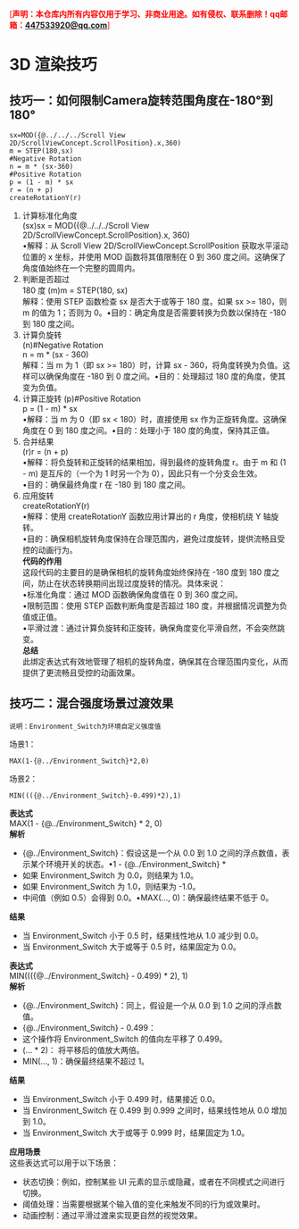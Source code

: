<!--
 * ......................................&&.........................
 * ....................................&&&..........................
 * .................................&&&&............................
 * ...............................&&&&..............................
 * .............................&&&&&&..............................
 * ...........................&&&&&&....&&&..&&&&&&&&&&&&&&&........
 * ..................&&&&&&&&&&&&&&&&&&&&&&&&&&&&&&&&&..............
 * ................&...&&&&&&&&&&&&&&&&&&&&&&&&&&&&.................
 * .......................&&&&&&&&&&&&&&&&&&&&&&&&&&&&&&&&&.........
 * ...................&&&&&&&&&&&&&&&&&&&&&&&&&&&&&&&...............
 * ..................&&&   &&&&&&&&&&&&&&&&&&&&&&&&&&&&&............
 * ...............&&&&&@  &&&&&&&&&&..&&&&&&&&&&&&&&&&&&&...........
 * ..............&&&&&&&&&&&&&&&.&&....&&&&&&&&&&&&&..&&&&&.........
 * ..........&&&&&&&&&&&&&&&&&&...&.....&&&&&&&&&&&&&...&&&&........
 * ........&&&&&&&&&&&&&&&&&&&.........&&&&&&&&&&&&&&&....&&&.......
 * .......&&&&&&&&.....................&&&&&&&&&&&&&&&&.....&&......
 * ........&&&&&.....................&&&&&&&&&&&&&&&&&&.............
 * ..........&...................&&&&&&&&&&&&&&&&&&&&&&&............
 * ................&&&&&&&&&&&&&&&&&&&&&&&&&&&&&&&&&&&&&............
 * ..................&&&&&&&&&&&&&&&&&&&&&&&&&&&&..&&&&&............
 * ..............&&&&&&&&&&&&&&&&&&&&&&&&&&&&&&....&&&&&............
 * ...........&&&&&&&&&&&&&&&&&&&&&&&&&&&&&&&&......&&&&............
 * .........&&&&&&&&&&&&&&&&&&&&&&&&&&&&&&&.........&&&&............
 * .......&&&&&&&&&&&&&&&&&&&&&&&&&&&&&&&...........&&&&............
 * ......&&&&&&&&&&&&&&&&&&&...&&&&&&...............&&&.............
 * .....&&&&&&&&&&&&&&&&............................&&..............
 * ....&&&&&&&&&&&&&&&.................&&...........................
 * ...&&&&&&&&&&&&&&&.....................&&&&......................
 * ...&&&&&&&&&&.&&&........................&&&&&...................
 * ..&&&&&&&&&&&..&&..........................&&&&&&&...............
 * ..&&&&&&&&&&&&...&............&&&.....&&&&...&&&&&&&.............
 * ..&&&&&&&&&&&&&.................&&&.....&&&&&&&&&&&&&&...........
 * ..&&&&&&&&&&&&&&&&..............&&&&&&&&&&&&&&&&&&&&&&&&.........
 * ..&&.&&&&&&&&&&&&&&&&&.........&&&&&&&&&&&&&&&&&&&&&&&&&&&.......
 * ...&&..&&&&&&&&&&&&.........&&&&&&&&&&&&&&&&...&&&&&&&&&&&&......
 * ....&..&&&&&&&&&&&&&&&&&&&&&&&&&&&&&&&&&&...........&&&&&&&&.....
 * .......&&&&&&&&&&&&&&&&&&&&&&&&&&&&&&&&&..............&&&&&&&....
 * .......&&&&&.&&&&&&&&&&&&&&&&&&..&&&&&&&&...&..........&&&&&&....
 * ........&&&.....&&&&&&&&&&&&&.....&&&&&&&&&&...........&..&&&&...
 * .......&&&........&&&.&&&&&&&&&.....&&&&&.................&&&&...
 * .......&&&...............&&&&&&&.......&&&&&&&&............&&&...
 * ........&&...................&&&&&&.........................&&&..
 * .........&.....................&&&&........................&&....
 * ...............................&&&.......................&&......
 * ................................&&......................&&.......
 * .................................&&..............................
 * ..................................&..............................
 * 
 * @Author: XQ
 * @Date: 2025-01-20 10:21:20
 * @LastEditTime: 2025-01-20 15:47:38
 * @LastEditors: XQ
 * @Description: 
 * @FilePath: \undefinedd:\xuqiang\github\Kanzi-Demos\3D渲染技巧.md
 -->


<span style="color: red;">[**声明：本仓库内所有内容仅用于学习、非商业用途。如有侵权、联系删除！qq邮箱：447533920@qq.com**]</span>

# 3D 渲染技巧
## 技巧一：如何限制Camera旋转范围角度在-180°到180°
```
sx=MOD({@../../../Scroll View 2D/ScrollViewConcept.ScrollPosition}.x,360)
m = STEP(180,sx)
#Negative Rotation
n = m * (sx-360)
#Positive Rotation
p = (1 - m) * sx
r = (n + p)
createRotationY(r)
```  

1. 计算标准化角度   
(sx)sx = MOD({@../../../Scroll View 2D/ScrollViewConcept.ScrollPosition}.x, 360)  
•解释：从 Scroll View 2D/ScrollViewConcept.ScrollPosition 获取水平滚动位置的 x 坐标，并使用 MOD 函数将其值限制在 0 到 360 度之间。这确保了角度值始终在一个完整的圆周内。
2. 判断是否超过   
180 度 (m)m = STEP(180, sx)    
解释：使用 STEP 函数检查 sx 是否大于或等于 180 度。如果 sx >= 180，则 m 的值为 1；否则为 0。•目的：确定角度是否需要转换为负数以保持在 -180 到 180 度之间。
3. 计算负旋转  
(n)#Negative Rotation  
n = m * (sx - 360)  
解释：当 m 为 1（即 sx >= 180）时，计算 sx - 360，将角度转换为负值。这样可以确保角度在 -180 到 0 度之间。•目的：处理超过 180 度的角度，使其变为负值。  
4. 计算正旋转 (p)#Positive Rotation  
p = (1 - m) * sx  
•解释：当 m 为 0（即 sx < 180）时，直接使用 sx 作为正旋转角度。这确保角度在 0 到 180 度之间。•目的：处理小于 180 度的角度，保持其正值。  
5. 合并结果   
(r)r = (n + p)  
•解释：将负旋转和正旋转的结果相加，得到最终的旋转角度 r。由于 m 和 (1 - m) 是互斥的（一个为 1 时另一个为 0），因此只有一个分支会生效。  
•目的：确保最终角度 r 在 -180 到 180 度之间。  
6. 应用旋转  
createRotationY(r)  
•解释：使用 createRotationY 函数应用计算出的 r 角度，使相机绕 Y 轴旋转。  
•目的：确保相机旋转角度保持在合理范围内，避免过度旋转，提供流畅且受控的动画行为。   
**代码的作用**  
这段代码的主要目的是确保相机的旋转角度始终保持在 -180 度到 180 度之间，防止在状态转换期间出现过度旋转的情况。具体来说：  
•标准化角度：通过 MOD 函数确保角度值在 0 到 360 度之间。  
•限制范围：使用 STEP 函数判断角度是否超过 180 度，并根据情况调整为负值或正值。  
•平滑过渡：通过计算负旋转和正旋转，确保角度变化平滑自然，不会突然跳变。  
**总结**  
此绑定表达式有效地管理了相机的旋转角度，确保其在合理范围内变化，从而提供了更流畅且受控的动画效果。

## 技巧二：混合强度场景过渡效果
    说明：Environment_Switch为环境自定义强度值
场景1：
```
MAX(1-{@../Environment_Switch}*2,0)
```
场景2：
```
MIN((({@../Environment_Switch}-0.499)*2),1)
```
**表达式**   
 MAX(1 - {@../Environment_Switch} * 2, 0)  
**解析**   
- {@../Environment_Switch}：假设这是一个从 0.0 到 1.0 之间的浮点数值，表示某个环境开关的状态。•1 - {@../Environment_Switch} *    
- 如果 Environment_Switch 为 0.0，则结果为 1.0。
- 如果 Environment_Switch 为 1.0，则结果为 -1.0。
- 中间值（例如 0.5）会得到 0.0。•MAX(..., 0)：确保最终结果不低于 0。  

**结果**   
- 当 Environment_Switch 小于 0.5 时，结果线性地从 1.0 减少到 0.0。
- 当 Environment_Switch 大于或等于 0.5 时，结果固定为 0.0。

**表达式**   
 MIN((({@../Environment_Switch} - 0.499) * 2), 1)  
**解析**
- {@../Environment_Switch}：同上，假设是一个从 0.0 到 1.0 之间的浮点数值。
- {@../Environment_Switch} - 0.499： 
- 这个操作将 Environment_Switch 的值向左平移了 0.499。
- (... * 2)： 将平移后的值放大两倍。
- MIN(..., 1)：确保最终结果不超过 1。  

**结果**
- 当 Environment_Switch 小于 0.499 时，结果接近 0.0。
- 当 Environment_Switch 在 0.499 到 0.999 之间时，结果线性地从 0.0 增加到 1.0。
- 当 Environment_Switch 大于或等于 0.999 时，结果固定为 1.0。

**应用场景**  
这些表达式可以用于以下场景：
- 状态切换：例如，控制某些 UI 元素的显示或隐藏，或者在不同模式之间进行切换。
- 阈值处理：当需要根据某个输入值的变化来触发不同的行为或效果时。
- 动画控制：通过平滑过渡来实现更自然的视觉效果。